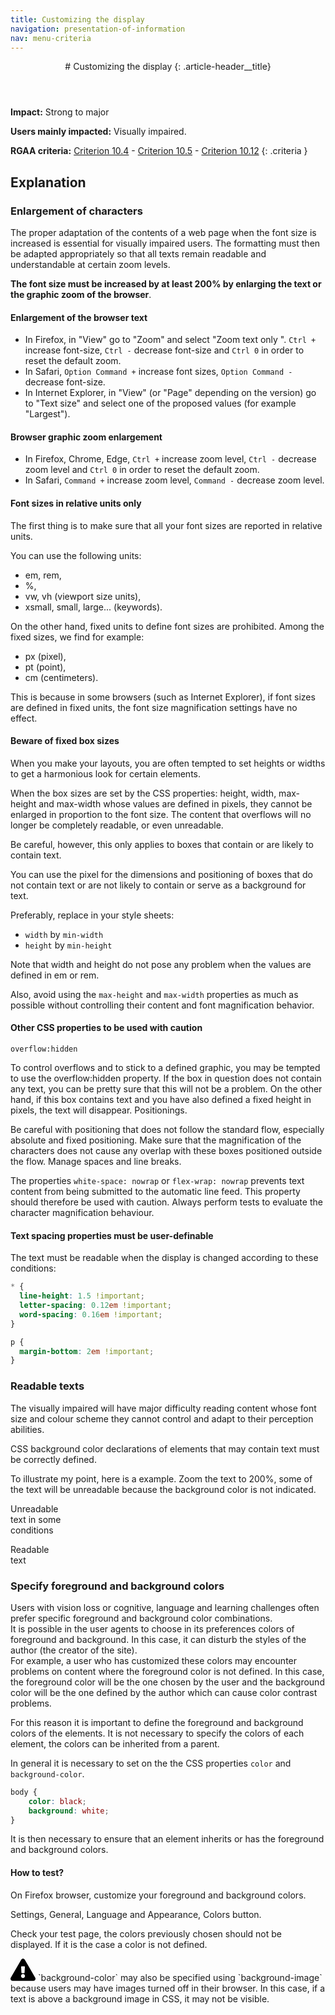 ```yaml
---
title: Customizing the display
navigation: presentation-of-information
nav: menu-criteria
---
```


<header>
# Customizing the display
{: .article-header__title}
</header>

**Impact:** Strong to major

**Users mainly impacted:** Visually impaired.

**RGAA criteria:** [Criterion 10.4](https://www.numerique.gouv.fr/publications/rgaa-accessibilite/methode-rgaa/criteres/#crit-10-4) - [Criterion 10.5](https://www.numerique.gouv.fr/publications/rgaa-accessibilite/methode-rgaa/criteres/#crit-10-5) - [Criterion 10.12](https://www.numerique.gouv.fr/publications/rgaa-accessibilite/methode-rgaa/criteres/#crit-10-12)
{: .criteria }

## Explanation

### Enlargement of characters

The proper adaptation of the contents of a web page when the font size is increased is essential for visually impaired users.
The formatting must then be adapted appropriately so that all texts remain readable and understandable at certain zoom levels.

**The font size must be increased by at least 200% by enlarging the text or the graphic zoom of the browser**.

#### Enlargement of the browser text
* In Firefox, in "View" go to "Zoom" and select "Zoom text only ". `Ctrl +` increase font-size, `Ctrl -` decrease font-size and `Ctrl 0` in order to reset the default zoom.
* In Safari, `Option Command +` increase font sizes, `Option Command -` decrease font-size.
* In Internet Explorer, in "View" (or "Page" depending on the version) go to "Text size" and select one of the proposed values (for example "Largest").

#### Browser graphic zoom enlargement
* In Firefox, Chrome, Edge, `Ctrl +` increase zoom level, `Ctrl -` decrease zoom level and `Ctrl 0` in order to reset the default zoom.
* In Safari, `Command +` increase zoom level, `Command -` decrease zoom level.

#### Font sizes in relative units only

The first thing is to make sure that all your font sizes are reported in relative units.

You can use the following units:

* em, rem,
* %,
* vw, vh (viewport size units),
* xsmall, small, large... (keywords).

On the other hand, fixed units to define font sizes are prohibited. Among the fixed sizes, we find for example:

* px (pixel),
* pt (point),
* cm (centimeters).

This is because in some browsers (such as Internet Explorer), if font sizes are defined in fixed units, the font size magnification settings have no effect.

#### Beware of fixed box sizes

When you make your layouts, you are often tempted to set heights or widths to get a harmonious look for certain elements.

When the box sizes are set by the CSS properties: height, width, max-height and max-width whose values are defined in pixels, they cannot be enlarged in proportion to the font size. The content that overflows will no longer be completely readable, or even unreadable.

Be careful, however, this only applies to boxes that contain or are likely to contain text.

You can use the pixel for the dimensions and positioning of boxes that do not contain text or are not likely to contain or serve as a background for text.

Preferably, replace in your style sheets:

* `width` by `min-width`
* `height` by `min-height`

Note that width and height do not pose any problem when the values are defined in em or rem.

Also, avoid using the `max-height` and `max-width` properties as much as possible without controlling their content and font magnification behavior.

#### Other CSS properties to be used with caution

`overflow:hidden`

To control overflows and to stick to a defined graphic, you may be tempted to use the overflow:hidden property. If the box in question does not contain any text, you can be pretty sure that this will not be a problem. On the other hand, if this box contains text and you have also defined a fixed height in pixels, the text will disappear.
Positionings.

Be careful with positioning that does not follow the standard flow, especially absolute and fixed positioning. Make sure that the magnification of the characters does not cause any overlap with these boxes positioned outside the flow.
Manage spaces and line breaks.

The properties `white-space: nowrap` or `flex-wrap: nowrap` prevents text content from being submitted to the automatic line feed. This property should therefore be used with caution. Always perform tests to evaluate the character magnification behaviour.

#### Text spacing properties must be user-definable

The text must be readable when the display is changed according to these conditions:

```css
* {
  line-height: 1.5 !important;
  letter-spacing: 0.12em !important;
  word-spacing: 0.16em !important;
}

p {
  margin-bottom: 2em !important;
}
```

### Readable texts

The visually impaired will have major difficulty reading content whose font size and colour scheme they cannot control and adapt to their perception abilities.

CSS background color declarations of elements that may contain text must be correctly defined.

To illustrate my point, here is a example. Zoom the text to 200%, some of the text will be unreadable because the background color is not indicated.

<p class="backgroundafter --ko">Unreadable<br>text in some<br>conditions</p>

<p class="backgroundafter --ok">Readable<br>text</p>

### Specify foreground and background colors

Users with vision loss or cognitive, language and learning challenges often prefer specific foreground and background color combinations.<br>
It is possible in the user agents to choose in its preferences colors of foreground and background. In this case, it can disturb the styles of the author (the creator of the site).<br>
For example, a user who has customized these colors may encounter problems on content where the foreground color is not defined. In this case, the foreground color will be the one chosen by the user and the background color will be the one defined by the author which can cause color contrast problems.

For this reason it is important to define the foreground and background colors of the elements. It is not necessary to specify the colors of each element, the colors can be inherited from a parent.

In general it is necessary to set on the <body> the CSS properties `color` and `background-color`.

```css
body {
    color: black;
    background: white;
}
```

It is then necessary to ensure that an element inherits or has the foreground and background colors.

#### How to test?

On Firefox browser, customize your foreground and background colors.

Settings, General, Language and Appearance, Colors button.

Check your test page, the colors previously chosen should not be displayed. If it is the case a color is not defined.

<div class="important">
<svg role="img" aria-label="Important" xmlns="http://www.w3.org/2000/svg" viewBox="0 0 576 512" width="40" height="36"><title>Important</title><path d="M569.517 440.013C587.975 472.007 564.806 512 527.94 512H48.054c-36.937 0-59.999-40.055-41.577-71.987L246.423 23.985c18.467-32.009 64.72-31.951 83.154 0l239.94 416.028zM288 354c-25.405 0-46 20.595-46 46s20.595 46 46 46 46-20.595 46-46-20.595-46-46-46zm-43.673-165.346l7.418 136c.347 6.364 5.609 11.346 11.982 11.346h48.546c6.373 0 11.635-4.982 11.982-11.346l7.418-136c.375-6.874-5.098-12.654-11.982-12.654h-63.383c-6.884 0-12.356 5.78-11.981 12.654z"/></svg>
`background-color` may also be specified using `background-image` because users may have images turned off in their browser. In this case, if a text is above a background image in CSS, it may not be visible.
</div>
